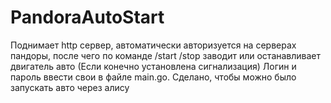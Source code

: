 # PandoraAutoStart
Поднимает http сервер, автоматически авторизуется на серверах пандоры, после чего по команде /start /stop заводит или останавливает двигатель авто (Если конечно установлена сигнализация) Логин и пароль ввести свои в файле main.go. Сделано, чтобы можно было запускать авто через алису
